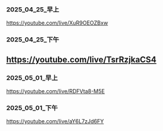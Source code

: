 ### 2025_04_25_早上

https://youtube.com/live/XuR9OEOZBxw

### 2025_04_25_下午

https://youtube.com/live/TsrRzjkaCS4
---

### 2025_05_01_早上
https://youtube.com/live/RDFVta8-M5E

### 2025_05_01_下午
https://youtube.com/live/aY6L7zJd6FY